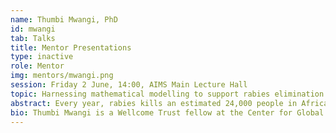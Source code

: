 ```yaml
---
name: Thumbi Mwangi, PhD
id: mwangi
tab: Talks
title: Mentor Presentations
type: inactive
role: Mentor
img: mentors/mwangi.png
session: Friday 2 June, 14:00, AIMS Main Lecture Hall
topic: Harnessing mathematical modelling to support rabies elimination efforts in Africa
abstract: Every year, rabies kills an estimated 24,000 people in Africa. The domestic dog is the main reservoir of the rabies virus and source of infection for more 99% of human cases. Despite the existence of effective vaccines for rabies in humans and in dogs, disease epidemiology that supports feasibility of elimination, rabies continues to be endemic in most of Africa. Using data from the rabies elimination program in Kenya and projects in Africa, we examine how mathematical models can be used to determine impact of policies on delivery of interventions of dog vaccines, human vaccines, dog population control on time to elimination, and cost implications.
bio: Thumbi Mwangi is a Wellcome Trust fellow at the Center for Global Health Research, Kenya Medical Research Institute, a clinical assistant professor at the Paul G Allen School for Global Animal Health, Washington State University. His research is on linkages between human and animal health, focusing on surveillance, burden estimation, transmission dynamics, and control of zoonotic infectious diseases – including leading implementation research for rabies elimination in Kenya. He received his doctoral training in infectious disease epidemiology from the University of Edinburgh, Masters of Science and Veterinary Medicine and Surgery degrees from the University of Nairobi, Kenya.
---
```

